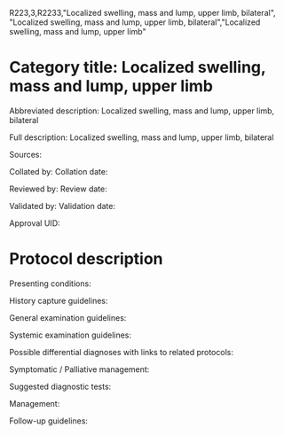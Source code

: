 R223,3,R2233,"Localized swelling, mass and lump, upper limb, bilateral", "Localized swelling, mass and lump, upper limb, bilateral","Localized swelling, mass and lump, upper limb"
# Category title: Localized swelling, mass and lump, upper limb

Abbreviated description: Localized swelling, mass and lump, upper limb, bilateral

Full description: Localized swelling, mass and lump, upper limb, bilateral

Sources:

Collated by:
Collation date:

Reviewed by:
Review date:

Validated by:
Validation date:

Approval UID:

# Protocol description

Presenting conditions:

History capture guidelines:

General examination guidelines:

Systemic examination guidelines:

Possible differential diagnoses with links to related protocols:

Symptomatic / Palliative management:

Suggested diagnostic tests:

Management:

Follow-up guidelines:
